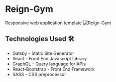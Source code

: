# Reign-Gym
Responsive web application template 
![Reign-Gym](https://user-images.githubusercontent.com/44646134/86485340-7b1b1200-bd26-11ea-9055-40f9fff4dcb4.jpg)


## Technologies Used 🛠️
- Gatsby -  Static Site Generator
- React - Front End Javascript Library
- GraphQL -  Query language for APIs
- React-Bootstrap -  Front End Framework
- SASS - CSS preprocessor
